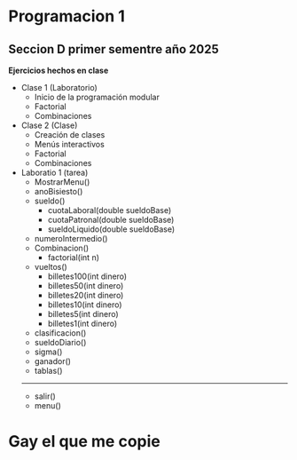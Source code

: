 # Programacion 1 
## Seccion D primer sementre año 2025
**Ejercicios hechos en clase**

- Clase 1 (Laboratorio)
  - Inicio de la programación modular
  - Factorial
  - Combinaciones
- Clase 2 (Clase)
  - Creación de clases
  - Menús interactivos
  - Factorial
  - Combinaciones
- Laboratio 1 (tarea)
  - MostrarMenu()   
  - anoBisiesto()
  - sueldo()
    - cuotaLaboral(double sueldoBase)
    - cuotaPatronal(double sueldoBase)
    - sueldoLiquido(double sueldoBase)
  - numeroIntermedio()
  - Combinacion()
    - factorial(int n)
  - vueltos()
    - billetes100(int dinero)
    - billetes50(int dinero)
    - billetes20(int dinero)
    - billetes10(int dinero)
    - billetes5(int dinero)
    - billetes1(int dinero)
  - clasificacion()
  - sueldoDiario()
  - sigma()
  - ganador()
  - tablas()
  -  ---------
  - salir()
  - menu()

# Gay el que me copie 

